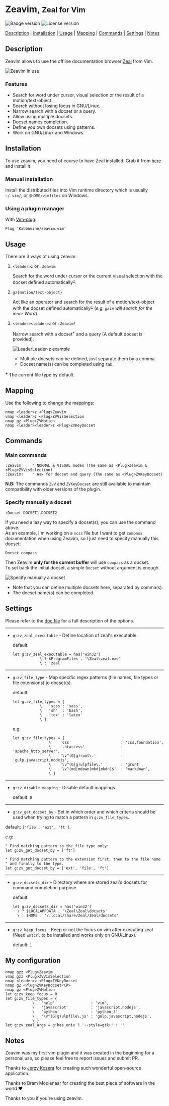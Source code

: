 Zeavim, <small>Zeal for Vim</small>
===================================

![Badge version](https://img.shields.io/badge/version-2.2.0-blue.svg?style=flat-square "Badge for version")
![License version](https://img.shields.io/badge/license-public-blue.svg?style=flat-square "Badge for license")

[Description](#description) | [Installation](#description) | [Usage](#usage) | [Mapping](#mapping) | [Commands](#commands) | [Settings](#settings) | [Notes](#notes)

Description <a id="description"></a>
------------------------------------

Zeavim allows to use the offline documentation browser [Zeal](http://zealdocs.org) from Vim.

![Zeavim in use](.img/zeavim.gif "Zeavim common usage")

### Features

- Search for word under cursor, visual selection or the result of a motion/text-object.
- Search without losing focus in GNU/Linux.
- Narrow search with a docset or a query.
- Allow using multiple docsets.
- Docset names completion.
- Define you own docsets using patterns.
- Work on GNU/Linux and Windows.

Installation <a id="installation"></a>
--------------------------------------

To use zeavim, you need of course to have Zeal installed. Grab it from [here](http://zealdocs.org/download.html) and install it .

### Manual installation

Install the distributed files into Vim runtime directory which is usually `~/.vim/`, or `$HOME/vimfiles` on Windows.

### Using a plugin manager

With [Vim-plug](https://github.com/junegunn/vim-plug):

```vim
Plug 'KabbAmine/zeavim.vim'
```

Usage <a id="usage"></a>
------------------------

There are 3 ways of using zeavim:

1. `<leader>z` or `:Zeavim`

	Search for the word under cursor or the current visual selection with the docset defined automatically<sup>[+](#plus)</sup>.

2. `gz{motion/text-object}`

	Act like an operator and search for the result of a motion/text-object with the docset defined automatically<sup>[+](#plus)</sup> (*e.g. `gziW` will search for the inner Word*).

3. `<leader><leader>z` or `:Zeavim!`

	Narrow search with a docset<sup>+</sup> and a query (A default docset is provided).
	
	![LeaderLeader-z example](.img/leaderLeaderZ.gif "An example of how to use leader-leader-z with zeavim")
	
	- Multiple docsets can be defined, just separate them by a comma.
	- Docset name(s) can be completed using `tab`.

**<sup><a id="plus">+</a></sup>** The current file type by default.

Mapping <a id="mapping"></a>
----------------------------

Use the following to change the mappings:

```vim
nmap <leader>z <Plug>Zeavim
vmap <leader>z <Plug>ZVVisSelection
nmap gz <Plug>ZVMotion
nmap <leader><leader>z <Plug>ZVKeyDocset
```

Commands <a id="commands"></a>
------------------------------

### Main commands

```vim
:Zeavim     " NORMAL & VISUAL modes (The same as <Plug>Zeavim & <Plug>ZVVisSelection)
:Zeavim!    " Ask for docset and query (The same as <Plug>ZVKeyDocset)
```

**N.B:** The commands `ZvV` and `ZVKeyDocset` are still available to maintain compatibility with older versions of the plugin.

### Specify manually a docset

```vim
:Docset DOCSET1,DOCSET2
```

If you need a lazy way to specify a docset(s), you can use the command above.  
As an example, I'm working on a `scss` file but I want to get `compass` documentation when using Zeavim, so I just need to specify manually this docset:

```vim
Docset compass
```

Then Zeavim **only for the current buffer** will use `compass` as a docset.  
To set back the initial docset, a simple `Docset` without argument is enough.

![Specify manually a docset](.img/docsetCmd.gif)

- Note that you can define multiple docsets here, separated by comma(s).
- The docset name(s) can be completed.

Settings <a id="settings"></a>
------------------------------

Please refer to the [doc file](./doc/zeavim.txt) for a full description of the options.

----------

* `g:zv_zeal_executable` - Define location of zeal's executable.

  default:  
  ```vim
  let g:zv_zeal_executable = has('win32')
              \ ? $ProgramFiles . '\Zeal\zeal.exe'
              \ : 'zeal'
  ```

----------

* `g:zv_file_type` - Map specific regex patterns (file names, file types or file extensions) to docset(s).

  default:
  ```vim
  let g:zv_file_types = {
              \   'scss': 'sass',
              \   'sh'  : 'bash',
              \   'tex' : 'latex'
              \ }
  ```

  e.g:
  ```vim
  let g:zv_file_types = {
                  \    'css'                      : 'css,foundation',
                  \    '.htaccess'                : 'apache_http_server',
                  \    '\v^(G|g)runt\.'           : 'gulp,javascript,nodejs',
                  \    '\v^(G|g)ulpfile\.'        : 'grunt',
                  \    '\v^(md|mdown|mkd|mkdn)$'  : 'markdown',
                  \ }
  ```

----------

* `g:zv_disable_mapping` - Disable default mappings.

  default: `0`

----------

*  `g:zv_get_docset_by` - Set in which order and which criteria should be used when trying to match a pattern in `g:zv_file_types`.

  default: `['file', 'ext', 'ft']`.

  e.g:
  ```vim
  " Find matching pattern to the file type only:
  let g:zv_get_docset_by = ['ft']

  " Find matching pattern to the extension first, then to the file name 
  " and finally to the type.
  let g:zv_get_docset_by = ['ext', 'file', 'ft']
  ```

----------

* `g:zv_docsets_dir` - Directory where are stored zeal's docsets for command completion purpose.

  default:
  ```vim
  let g:zv_docsets_dir = has('win32')
	\ ? $LOCALAPPDATA . '\Zeal\Zeal\docsets'
	\ : $HOME . '/.local/share/Zeal/Zeal/docsets'
  ```

----------

* `g:zv_keep_focus` - Keep or not the focus on vim after executing zeal (Need `wmtcrl` to be installed and works only on GNU/Linux).

  default: `1`

My configuration
----------------

```vim
nmap gzz <Plug>Zeavim
vmap gzz <Plug>ZVVisSelection
nmap <leader>z <Plug>ZVKeyDocset
nmap gZ <Plug>ZVKeyDocset<CR>
nmap gz <Plug>ZVMotion
let g:zv_keep_focus = 0
let g:zv_file_types = {
            \   'help'                : 'vim',
            \   'javascript'          : 'javascript,nodejs',
            \   'python'              : 'python_3',
            \   '\v^(G|g)ulpfile\.js' : 'gulp,javascript,nodejs',
            \ }
let g:zv_zeal_args = g:has_unix ? '--style=gtk+' : ''
```

Notes <a id="notes"></a>
------------------------

Zeavim was my first vim plugin and it was created in the beginning for a personal use, so please feel free to report issues and submit PR.

Thanks to [Jerzy Kozera](https://github.com/jkozera) for creating such wonderful open-source application.

Thanks to Bram Moolenaar for creating the best piece of software in the world :heart:

Thanks to you if you're using zeavim.
